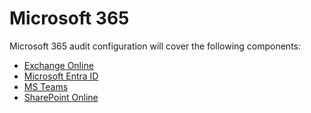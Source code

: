 # Microsoft 365

Microsoft 365 audit configuration will cover the following components:

- [Exchange Online](/docs/auditor/10.6/auditor/configuration/microsoft365/exchangeonline/overview.md)
- [Microsoft Entra ID](/docs/auditor/10.6/auditor/configuration/microsoft365/microsoftentraid/overview.md)
- [MS Teams](/docs/auditor/10.6/auditor/configuration/microsoft365/teams/overview.md)
- [SharePoint Online](/docs/auditor/10.6/auditor/configuration/microsoft365/sharepointonline/overview.md)
